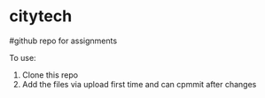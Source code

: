 # citytech
#github repo for assignments

To use:
1. Clone this repo
2. Add the files via upload first time and can cpmmit after changes
